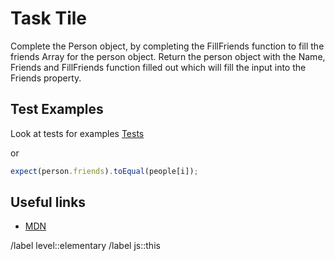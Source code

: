 # Task Tile

Complete the Person object, by completing the FillFriends function to fill the friends Array for the person object. Return the person object with the Name, Friends and FillFriends function filled out which will fill the input into the Friends property.

## Test Examples

Look at tests for examples
[Tests](__tests__/index.test.js)

or

```javascript
expect(person.friends).toEqual(people[i]);
```

## Useful links

- [MDN](https://developer.mozilla.org/en-US/docs/Web/JavaScript/Reference/Functions/Arrow_functions)

/label level::elementary
/label js::this

